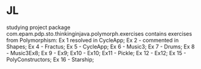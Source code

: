 # JL
studying project
package com.epam.pdp.sto.thinkinginjava.polymorph.exercises
contains exercises from Polymorphism:
Ex 1 resolved in CycleApp;
Ex 2 - commented in Shapes;
Ex 4 - Fractus;
Ex 5 - CycleApp;
Ex 6 - Music3;
Ex 7 - Drums;
Ex 8 - Music3Ex8;
Ex 9 - Ex9;
Ex10 - Ex10;
Ex11 - Pickle;
Ex 12 - Ex12;
Ex 15 - PolyConstructors;
Ex 16 - Starship;





